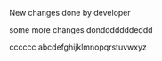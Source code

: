 New changes done by developer

some more changes dondddddddeddd


cccccc
abcdefghijklmnopqrstuvwxyz
